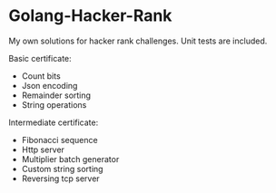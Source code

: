# Golang-Hacker-Rank

My own solutions for hacker rank challenges. Unit tests are included.

Basic certificate:
- Count bits
- Json encoding
- Remainder sorting
- String operations

Intermediate certificate:
- Fibonacci sequence
- Http server
- Multiplier batch generator
- Custom string sorting
- Reversing tcp server
